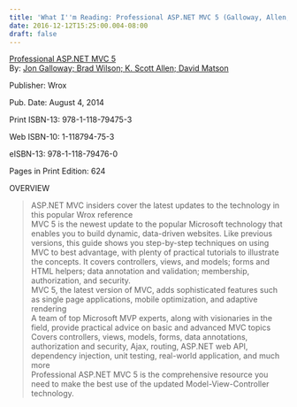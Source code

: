 ```yaml
---
title: 'What I''m Reading: Professional ASP.NET MVC 5 (Galloway, Allen, Matson)'
date: 2016-12-12T15:25:00.004-08:00
draft: false
---
```


[Professional ASP.NET MVC 5](http://proquestcombo.safaribooksonline.com.proxy.library.ca.gov/book/programming/microsoft-aspdotnet/9781118794760)  
By: [Jon Galloway; Brad Wilson; K. Scott Allen; David Matson](http://www.wiley.com/WileyCDA/WileyTitle/productCd-1118794753,descCd-authorInfo.html)  

Publisher: Wrox

Pub. Date: August 4, 2014

Print ISBN-13: 978-1-118-79475-3

Web ISBN-10: 1-118794-75-3

eISBN-13: 978-1-118-79476-0

Pages in Print Edition: 624

  

OVERVIEW

> ASP.NET MVC insiders cover the latest updates to the technology in this popular Wrox reference  
> MVC 5 is the newest update to the popular Microsoft technology that enables you to build dynamic, data-driven websites. Like previous versions, this guide shows you step-by-step techniques on using MVC to best advantage, with plenty of practical tutorials to illustrate the concepts. It covers controllers, views, and models; forms and HTML helpers; data annotation and validation; membership, authorization, and security.  
> MVC 5, the latest version of MVC, adds sophisticated features such as single page applications, mobile optimization, and adaptive rendering  
> A team of top Microsoft MVP experts, along with visionaries in the field, provide practical advice on basic and advanced MVC topics  
> Covers controllers, views, models, forms, data annotations, authorization and security, Ajax, routing, ASP.NET web API, dependency injection, unit testing, real-world application, and much more  
> Professional ASP.NET MVC 5 is the comprehensive resource you need to make the best use of the updated Model-View-Controller technology.